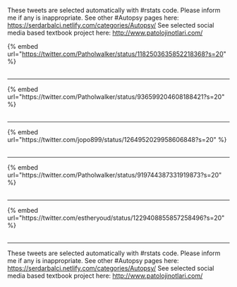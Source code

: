 

These tweets are selected automatically with #rstats code. Please inform me if any is inappropriate.
See other #Autopsy pages here: https://serdarbalci.netlify.com/categories/Autopsy/ 
See selected social media based textbook project here: http://www.patolojinotlari.com/

{% embed url="https://twitter.com/Patholwalker/status/1182503635852218368?s=20" %}<br>
<br>
<hr>
{% embed url="https://twitter.com/Patholwalker/status/936599204608188421?s=20" %}<br>
<br>
<hr>
{% embed url="https://twitter.com/jopo899/status/1264952029958606848?s=20" %}<br>
<br>
<hr>
{% embed url="https://twitter.com/Patholwalker/status/919744387331919873?s=20" %}<br>
<br>
<hr>
{% embed url="https://twitter.com/estheryoud/status/1229408855857258496?s=20" %}<br>
<br>
<hr>


These tweets are selected automatically with #rstats code. Please inform me if any is inappropriate.
See other #Autopsy pages here: https://serdarbalci.netlify.com/categories/Autopsy/ 
See selected social media based textbook project here: http://www.patolojinotlari.com/
